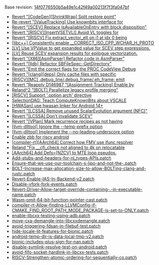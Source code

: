 Base revision: [14f0776550b5a49e1c42f49a00213f7f3fa047bf](https://github.com/llvm/llvm-project/commits/14f0776550b5a49e1c42f49a00213f7f3fa047bf)

- [Revert "[CodeGen][ShrinkWrap] Split restore point"](https://android.googlesource.com/toolchain/llvm_android/+/67b7374615b157459d52e8e145745c9ee6dc86aa/patches/cherry/f4999d3535af93919d58e3cc56ccb50f2ccb8453.patch)
- [Re-revert "[ValueTracking] Use knownbits interface for](https://android.googlesource.com/toolchain/llvm_android/+/67b7374615b157459d52e8e145745c9ee6dc86aa/patches/cherry/2647547ee44f509a34ff9709b63bd7603ca59f5d.patch)
- [Revert "[SCEV] Replace IsAvailableOnEntry with block disposition"](https://android.googlesource.com/toolchain/llvm_android/+/67b7374615b157459d52e8e145745c9ee6dc86aa/patches/cherry/9fb9c7776edcade522e5718c91189d51796cedd6.patch)
- [Revert "[RISCV][InsertVSETVLI] Avoid VL toggles for](https://android.googlesource.com/toolchain/llvm_android/+/67b7374615b157459d52e8e145745c9ee6dc86aa/patches/cherry/33314693f536a66390b0e022f2f00be94de5b06e.patch)
- [Revert "[RISCV] Fix extract_vector_elt on i1 at idx 0 being](https://android.googlesource.com/toolchain/llvm_android/+/67b7374615b157459d52e8e145745c9ee6dc86aa/patches/cherry/10876725cd9754812a4917fec7acb6850ba4ffb3.patch)
- [[libc++] Consistently enable __CORRECT_ISO_CPP_WCHAR_H_PROTO](https://android.googlesource.com/toolchain/llvm_android/+/67b7374615b157459d52e8e145745c9ee6dc86aa/patches/cherry/0ec57bf7b18e8918dd8ced007a88467b798677c6.patch)
- [[LV] Use VPValue to get expanded value for SCEV step expressions.](https://android.googlesource.com/toolchain/llvm_android/+/67b7374615b157459d52e8e145745c9ee6dc86aa/patches/cherry/236a0e82df37d3a11f57c34df43bea1904a29530.patch)
- [[LV] Reuse SCEV expansion results for epilogue vectorization.](https://android.googlesource.com/toolchain/llvm_android/+/67b7374615b157459d52e8e145745c9ee6dc86aa/patches/cherry/3d4eed01338d3b5f0bb5b2dbe41afc9d957d3cc6.patch)
- [Revert "[X86][AsmParser] Refactor code in AsmParser"](https://android.googlesource.com/toolchain/llvm_android/+/67b7374615b157459d52e8e145745c9ee6dc86aa/patches/cherry/f4865c7c1795eb17b079e116791eb1419fea1620.patch)
- [Revert "[lldb] Refactor SBFileSpec::GetDirectory"](https://android.googlesource.com/toolchain/llvm_android/+/67b7374615b157459d52e8e145745c9ee6dc86aa/patches/cherry/58e6caaba1cf623292c8898be30a5a56722432b3.patch)
- [Revert "Emit the correct flags for the PROC CodeView Debug](https://android.googlesource.com/toolchain/llvm_android/+/67b7374615b157459d52e8e145745c9ee6dc86aa/patches/cherry/6b22608a1d30793b32f98d90f2c6a8c268630afa.patch)
- [Revert "[clang][deps] Only cache files with specific](https://android.googlesource.com/toolchain/llvm_android/+/67b7374615b157459d52e8e145745c9ee6dc86aa/patches/cherry/09c5d69592f7df4db62063e4dd231a7e154bdac6.patch)
- [[RISCV][MC] .debug_line/.debug_frame/.eh_frame: emit](https://android.googlesource.com/toolchain/llvm_android/+/67b7374615b157459d52e8e145745c9ee6dc86aa/patches/cherry/dde1795f14eb946fbcb1810863fa172fbdf7e044.patch)
- [Revert "Reapply D146987 "[Assignment Tracking] Enable by](https://android.googlesource.com/toolchain/llvm_android/+/67b7374615b157459d52e8e145745c9ee6dc86aa/patches/cherry/9e7f14a8211c82dca64bd6b22d1c450d4c6d3e5b.patch)
- [Reland^2 "[BOLT] Parallelize legacy profile merging"](https://android.googlesource.com/toolchain/llvm_android/+/67b7374615b157459d52e8e145745c9ee6dc86aa/patches/cherry/67cf01bd37273af5041ba07e2c57b55fcbf287cb.patch)
- [[RISCV] Support '.option arch' directive](https://android.googlesource.com/toolchain/llvm_android/+/67b7374615b157459d52e8e145745c9ee6dc86aa/patches/cherry/9e8ed3403c191ab9c4903e8eeb8f732ff8a43cb4.patch)
- [SelectionDAG: Teach ComputeKnownBits about VSCALE](https://android.googlesource.com/toolchain/llvm_android/+/67b7374615b157459d52e8e145745c9ee6dc86aa/patches/cherry/a4f437f012b4be40e9fac5d2e86eae549d3469fe.patch)
- [[HWASan] use hwasan linker for Android 14+](https://android.googlesource.com/toolchain/llvm_android/+/67b7374615b157459d52e8e145745c9ee6dc86aa/patches/cherry/a2684acfb61d40f441e240035d7f1ba50da637c8.patch)
- [Revert "[LCSSA] Remove unused ScalarEvolution argument (NFC)"](https://android.googlesource.com/toolchain/llvm_android/+/67b7374615b157459d52e8e145745c9ee6dc86aa/patches/cherry/143ed21b26b2c68695e9f74f0ce4632b8a2e000b.patch)
- [Revert "[LCSSA] Don't invalidate SCEV"](https://android.googlesource.com/toolchain/llvm_android/+/67b7374615b157459d52e8e145745c9ee6dc86aa/patches/cherry/3c9cf023db32ba2cfa1e052ddc58f57dd080995c.patch)
- [Revert "[VPlan] Mark recurrence recipes as not having ](https://android.googlesource.com/toolchain/llvm_android/+/67b7374615b157459d52e8e145745c9ee6dc86aa/patches/cherry/8f781b96e201408d1fb7b49367876a54682594ed.patch)
- [[llvm-dlltool] Ignore the --temp-prefix option](https://android.googlesource.com/toolchain/llvm_android/+/67b7374615b157459d52e8e145745c9ee6dc86aa/patches/cherry/6540157fe389b3dc46e9a1306370acd79d40c183.patch)
- [[llvm-dlltool] Implement the --no-leading-underscore option](https://android.googlesource.com/toolchain/llvm_android/+/67b7374615b157459d52e8e145745c9ee6dc86aa/patches/cherry/fb19fa2f3dfdd60d42c12ef28467d6f8f5149d6a.patch)
- [Enable zbb for riscv android](https://android.googlesource.com/toolchain/llvm_android/+/67b7374615b157459d52e8e145745c9ee6dc86aa/patches/cherry/6bcf57f0b7ec8b28e933387a4925dfc52779ce0f.patch)
- [[compiler-rt][AArch64] Correct how FMV use ifunc resolver](https://android.googlesource.com/toolchain/llvm_android/+/67b7374615b157459d52e8e145745c9ee6dc86aa/patches/cherry/61962aa1eec922c7dddd36897bb29888b4c98174.patch)
- [Reland "Fix __cfi_check not aligned to 4k on relocatable](https://android.googlesource.com/toolchain/llvm_android/+/67b7374615b157459d52e8e145745c9ee6dc86aa/patches/cherry/b82c2b9ac2baae0f2a9dd65770cfb37fdc2a80a9.patch)
- [[AArch64] Add Defs=[NZCV] to MTE loop pseudos.](https://android.googlesource.com/toolchain/llvm_android/+/67b7374615b157459d52e8e145745c9ee6dc86aa/patches/cherry/b09c575975b691e988a0f2e31d632c5f1038ab1d.patch)
- [Add-stubs-and-headers-for-nl_types-APIs.patch](https://android.googlesource.com/toolchain/llvm_android/+/67b7374615b157459d52e8e145745c9ee6dc86aa/patches/Add-stubs-and-headers-for-nl_types-APIs.patch)
- [Ensure-that-we-use-our-toolchain-s-lipo-and-not-the-.patch](https://android.googlesource.com/toolchain/llvm_android/+/67b7374615b157459d52e8e145745c9ee6dc86aa/patches/Ensure-that-we-use-our-toolchain-s-lipo-and-not-the-.patch)
- [BOLT-Increase-max-allocation-size-to-allow-BOLTing-clang-and-rustc.patch](https://android.googlesource.com/toolchain/llvm_android/+/67b7374615b157459d52e8e145745c9ee6dc86aa/patches/BOLT-Increase-max-allocation-size-to-allow-BOLTing-clang-and-rustc.patch)
- [Revert-Enable-IAS-In-Backend-v2.patch](https://android.googlesource.com/toolchain/llvm_android/+/67b7374615b157459d52e8e145745c9ee6dc86aa/patches/Revert-Enable-IAS-In-Backend-v2.patch)
- [Disable-vfork-fork-events.patch](https://android.googlesource.com/toolchain/llvm_android/+/67b7374615b157459d52e8e145745c9ee6dc86aa/patches/Disable-vfork-fork-events.patch)
- [Revert-Driver-Allow-target-override-containing-.-in-executable-name.patch](https://android.googlesource.com/toolchain/llvm_android/+/67b7374615b157459d52e8e145745c9ee6dc86aa/patches/Revert-Driver-Allow-target-override-containing-.-in-executable-name.patch)
- [Wasm-omit-64-bit-function-pointer-cast.patch](https://android.googlesource.com/toolchain/llvm_android/+/67b7374615b157459d52e8e145745c9ee6dc86aa/patches/Wasm-omit-64-bit-function-pointer-cast.patch)
- [compiler-rt-Allow-finding-LLVMConfig-if-CMAKE_FIND_ROOT_PATH_MODE_PACKAGE-is-set-to-ONLY.patch](https://android.googlesource.com/toolchain/llvm_android/+/67b7374615b157459d52e8e145745c9ee6dc86aa/patches/compiler-rt-Allow-finding-LLVMConfig-if-CMAKE_FIND_ROOT_PATH_MODE_PACKAGE-is-set-to-ONLY.patch)
- [enable-libcxx-testing-using-adb.patch](https://android.googlesource.com/toolchain/llvm_android/+/67b7374615b157459d52e8e145745c9ee6dc86aa/patches/enable-libcxx-testing-using-adb.patch)
- [move-cxa-demangle-into-libcxxdemangle.patch](https://android.googlesource.com/toolchain/llvm_android/+/67b7374615b157459d52e8e145745c9ee6dc86aa/patches/move-cxa-demangle-into-libcxxdemangle.patch)
- [avoid-triggering-fdsan-in-filebuf-test.patch](https://android.googlesource.com/toolchain/llvm_android/+/67b7374615b157459d52e8e145745c9ee6dc86aa/patches/avoid-triggering-fdsan-in-filebuf-test.patch)
- [hide-locale-lit-features-for-bionic.patch](https://android.googlesource.com/toolchain/llvm_android/+/67b7374615b157459d52e8e145745c9ee6dc86aa/patches/hide-locale-lit-features-for-bionic.patch)
- [android-temp-dir-is-data-local-tmp-v2.patch](https://android.googlesource.com/toolchain/llvm_android/+/67b7374615b157459d52e8e145745c9ee6dc86aa/patches/android-temp-dir-is-data-local-tmp-v2.patch)
- [bionic-includes-plus-sign-for-nan.patch](https://android.googlesource.com/toolchain/llvm_android/+/67b7374615b157459d52e8e145745c9ee6dc86aa/patches/bionic-includes-plus-sign-for-nan.patch)
- [disable-symlink-resolve-test-on-android.patch](https://android.googlesource.com/toolchain/llvm_android/+/67b7374615b157459d52e8e145745c9ee6dc86aa/patches/disable-symlink-resolve-test-on-android.patch)
- [avoid-fifo-socket-hardlink-in-libcxx-tests.patch](https://android.googlesource.com/toolchain/llvm_android/+/67b7374615b157459d52e8e145745c9ee6dc86aa/patches/avoid-fifo-socket-hardlink-in-libcxx-tests.patch)
- [RISCV-Strengthen-atomic-ordering-for-sequentially-co.patch](https://android.googlesource.com/toolchain/llvm_android/+/67b7374615b157459d52e8e145745c9ee6dc86aa/patches/RISCV-Strengthen-atomic-ordering-for-sequentially-co.patch)